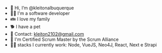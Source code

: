 - 👋 Hi, I’m @kleitonalbuquerque
- 🧑‍💻 I'm a software developer
- 👪 I love my family
- 🐕 I have a pet
- 📨 Contact: kleiton2102@gmail.com
- 📜 I'm Certified Scrum Master by the Scrum Alliance
- 🧑‍💻 stacks I currently work: Node, VueJS, Neo4J, React, Next e Strapi

<!---
kleitonalbuquerque/kleitonalbuquerque is a ✨ special ✨ repository because its `README.md` (this file) appears on your GitHub profile.
You can click the Preview link to take a look at your changes.
--->
